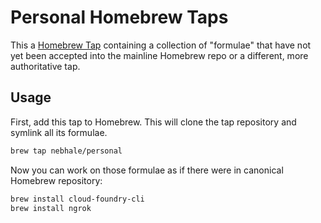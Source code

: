 # Personal Homebrew Taps

This a [Homebrew Tap][] containing a collection of "formulae" that have not yet been accepted into the mainline Homebrew repo or a different, more authoritative tap.

## Usage

First, add this tap to Homebrew.  This will clone the tap repository and symlink all its formulae.

```bash
brew tap nebhale/personal
```

Now you can work on those formulae as if there were in canonical Homebrew repository:

```bash
brew install cloud-foundry-cli
brew install ngrok
```

[Homebrew Tap]: https://github.com/mxcl/homebrew/wiki/brew-tap
